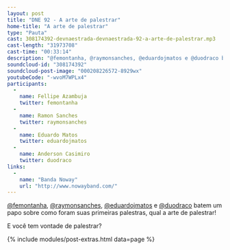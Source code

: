 ```yaml
---
layout: post
title: "DNE 92 - A arte de palestrar"
home-title: "A arte de palestrar"
type: "Pauta"
cast: 308174392-devnaestrada-devnaestrada-92-a-arte-de-palestrar.mp3
cast-length: "31973708"
cast-time: "00:33:14"
description: "@femontanha, @raymonsanches, @eduardojmatos e @duodraco batem um papo sobre como foram suas primeiras palestras, qual a arte de palestrar! E você tem vontade de palestrar?"
soundcloud-id: "308174392"
soundcloud-post-image: "000208226572-8929wx"
youtubeCode: "-wvoM7WPLx4"
participants:
  -
    name: Fellipe Azambuja
    twitter: femontanha
  -
    name: Ramon Sanches
    twitter: raymonsanches
  -
    name: Eduardo Matos
    twitter: eduardojmatos
  -
    name: Anderson Casimiro
    twitter: duodraco
links:
  -
    name: "Banda Noway"
    url: "http://www.nowayband.com/"
---
```


[@femontanha](https://twitter.com/femontanha), [@raymonsanches](https://twitter.com/raymonsanches), [@eduardojmatos](https://twitter.com/eduardojmatos) e [@duodraco](https://twitter.com/duodraco) batem um papo sobre como foram suas primeiras palestras, qual a arte de palestrar!

E você tem vontade de palestrar?

{% include modules/post-extras.html data=page %}
